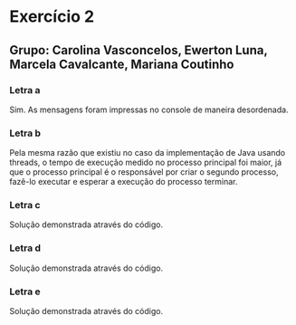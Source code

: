 # Exercício 2
## Grupo: Carolina Vasconcelos, Ewerton Luna, Marcela Cavalcante, Mariana Coutinho
### Letra a
Sim. As mensagens foram impressas no console de maneira desordenada.
### Letra b
Pela mesma razão que existiu no caso da implementação de Java usando threads, o tempo de execução medido no processo principal foi maior, já que o processo principal é o responsável por criar o segundo processo, fazê-lo executar e esperar a execução do processo terminar.

### Letra c
Solução demonstrada através do código.

### Letra d
Solução demonstrada através do código.

### Letra e
Solução demonstrada através do código.
